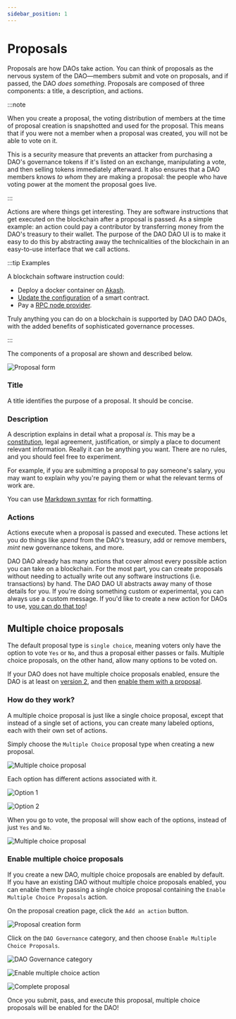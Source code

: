 ```yaml
---
sidebar_position: 1
---
```


# Proposals

Proposals are how DAOs take action. You can think of proposals as the nervous
system of the DAO—members submit and vote on proposals, and if passed, the DAO
_does something_. Proposals are composed of three components: a title, a
description, and actions.

:::note

When you create a proposal, the voting distribution of members at the time of
proposal creation is snapshotted and used for the proposal. This means that if
you were not a member when a proposal was created, you will not be able to vote
on it.

This is a security measure that prevents an attacker from purchasing a DAO's
governance tokens if it's listed on an exchange, manipulating a vote, and then
selling tokens immediately afterward. It also ensures that a DAO members knows
_to whom_ they are making a proposal: the people who have voting power at the
moment the proposal goes live.

:::

Actions are where things get interesting. They are software instructions that
get executed on the blockchain after a proposal is passed. As a simple example:
an action could pay a contributor by transferring money from the DAO's treasury
to their wallet. The purpose of the DAO DAO UI is to make it easy to do this by
abstracting away the technicalities of the blockchain in an easy-to-use
interface that we call actions.

:::tip Examples

A blockchain software instruction could:

- Deploy a docker container on [Akash](https://akash.network/).
- [Update the
  configuration](https://daodao.zone/dao/juno10h0hc64jv006rr8qy0zhlu4jsxct8qwa0vtaleayh0ujz0zynf2s2r7v8q/proposals/A7)
  of a smart contract.
- Pay a [RPC node
  provider](https://daodao.zone/dao/juno1gpwekludv6vu8pkpnp2hwwf7f84a7mcvgm9t2cvp92hvpxk07kdq8z4xj2/proposals/A7).

Truly anything you can do on a blockchain is supported by DAO DAO DAOs, with the
added benefits of sophisticated governance processes.

:::

The components of a proposal are shown and described below.

![Proposal form](/img/proposal.png)

### Title

A title identifies the purpose of a proposal. It should be concise.

### Description

A description explains in detail what a proposal _is_. This may be a
[constitution](https://daodao.zone/dao/juno10h0hc64jv006rr8qy0zhlu4jsxct8qwa0vtaleayh0ujz0zynf2s2r7v8q/proposals/A1),
legal agreement, justification, or simply a place to document relevant
information. Really it can be anything you want. There are no rules, and you
should feel free to experiment.

For example, if you are submitting a proposal to pay someone's salary, you may
want to explain why you're paying them or what the relevant terms of work are.

You can use [Markdown syntax](https://www.markdownguide.org/basic-syntax/) for
rich formatting.

### Actions

Actions execute when a proposal is passed and executed. These actions let you do
things like _spend_ from the DAO's treasury, add or remove members, _mint_ new
governance tokens, and more.

DAO DAO already has many actions that cover almost every possible action you can
take on a blockchain. For the most part, you can create proposals without
needing to actually write out any software instructions (i.e. transactions) by
hand. The DAO DAO UI abstracts away many of those details for you. If you're
doing something custom or experimental, you can always use a custom message. If
you'd like to create a new action for DAOs to use, [you can do that
too](https://github.com/DA0-DA0/dao-dao-ui/wiki/Adding-an-action-to-DAO-DAO)!

## Multiple choice proposals

The default proposal type is `single choice`, meaning voters only have the
option to vote `Yes` or `No`, and thus a proposal either passes or fails.
Multiple choice proposals, on the other hand, allow many options to be voted on.

If your DAO does not have multiple choice proposals enabled, ensure the DAO is
at least on [version 2](/upgrading/v2), and then [enable them with a
proposal](#enable-multiple-choice-proposals).

### How do they work?

A multiple choice proposal is just like a single choice proposal, except that
instead of a single set of actions, you can create many labeled options, each
with their own set of actions.

Simply choose the `Multiple Choice` proposal type when creating a new proposal.

![Multiple choice proposal](/img/multiple-choice-proposal.png)

Each option has different actions associated with it.

![Option 1](/img/multiple-choice-proposal-option-1.png)

![Option 2](/img/multiple-choice-proposal-option-2.png)

When you go to vote, the proposal will show each of the options, instead of just
`Yes` and `No`.

![Multiple choice proposal](/img/multiple-choice-proposal-done.png)

### Enable multiple choice proposals

If you create a new DAO, multiple choice proposals are enabled by default. If
you have an existing DAO without multiple choice proposals enabled, you can
enable them by passing a single choice proposal containing the `Enable Multiple
Choice Proposals` action.

On the proposal creation page, click the `Add an action` button.

![Proposal creation form](/img/enable-multiple-choice-add-action.png)

Click on the `DAO Governance` category, and then choose `Enable Multiple Choice
Proposals`.

![DAO Governance category](/img/action-modal-dao-governance-category.png)

![Enable multiple choice
action](/img/enable-multiple-choice-dao-governance-category.png)

![Complete proposal](/img/enable-multiple-choice-done.png)

Once you submit, pass, and execute this proposal, multiple choice proposals will
be enabled for the DAO!
